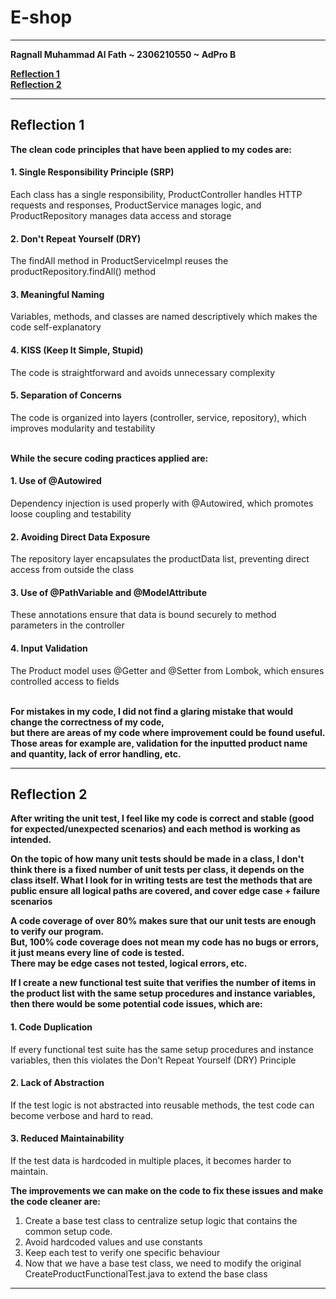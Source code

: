 # E-shop

---
<strong>

Ragnall Muhammad Al Fath ~ 2306210550 ~ AdPro B 


[Reflection 1](#Reflection-1) <br>
[Reflection 2](#Reflection-2) <br> 

</strong>

---

## Reflection 1

<b> The clean code principles that have been applied to my codes are: </b>

#### 1. Single Responsibility Principle (SRP)
Each class has a single responsibility, ProductController handles HTTP requests and responses,
ProductService manages logic, and ProductRepository manages data access and storage

#### 2. Don't Repeat Yourself (DRY)
The findAll method in ProductServiceImpl reuses the productRepository.findAll() method

#### 3. Meaningful Naming
Variables, methods, and classes are named descriptively which makes the code self-explanatory

#### 4. KISS (Keep It Simple, Stupid)
The code is straightforward and avoids unnecessary complexity

#### 5. Separation of Concerns
The code is organized into layers (controller, service, repository), which improves modularity and testability
<br><br>

**While the secure coding practices applied are:**

#### 1. Use of @Autowired
Dependency injection is used properly with @Autowired, which promotes loose coupling and testability

#### 2. Avoiding Direct Data Exposure
The repository layer encapsulates the productData list, preventing direct access from outside the class

#### 3. Use of @PathVariable and @ModelAttribute
These annotations ensure that data is bound securely to method parameters in the controller

#### 4. Input Validation
The Product model uses @Getter and @Setter from Lombok, which ensures controlled access to fields
<br> <br>

**For mistakes in my code, I did not find a glaring mistake that would change the correctness of my code, <br>
but there are areas of my code where improvement could be found useful.** 
**Those areas for example are, validation for the inputted product name and quantity, lack of error handling, etc.**

---

## Reflection 2

**After writing the unit test, I feel like my code is correct and stable (good for expected/unexpected scenarios) and each method is working as intended.**  

**On the topic of how many unit tests should be made in a class, I don't think there is a fixed number of unit tests per class, it depends on the class itself. What I look for in writing tests are test the methods that are public
ensure all logical paths are covered, and cover edge case + failure scenarios**  

**A code coverage of over 80% makes sure that our unit tests are enough to verify our program. <br>
But, 100% code coverage does not mean my code has no bugs or errors, it just means every line of code is tested. <br>
There may be edge cases not tested, logical errors, etc.**  

**If I create a new functional test suite that verifies the number of items in the product list with the same setup procedures and instance variables, 
then there would be some potential code issues, which are:**

#### 1. Code Duplication 
If every functional test suite has the same setup procedures and instance variables, 
then this violates the Don't Repeat Yourself (DRY) Principle

#### 2. Lack of Abstraction
If the test logic is not abstracted into reusable methods, the test code can become verbose and hard to read.

#### 3. Reduced Maintainability
If the test data is hardcoded in multiple places, it becomes harder to maintain.
<br>

**The improvements we can make on the code to fix these issues and make the code cleaner are:**  <br> 
1. Create a base test class to centralize setup logic that contains the common setup code.
2. Avoid hardcoded values and use constants
3. Keep each test to verify one specific behaviour
4. Now that we have a base test class, we need to modify the original CreateProductFunctionalTest.java to extend the base class

---

